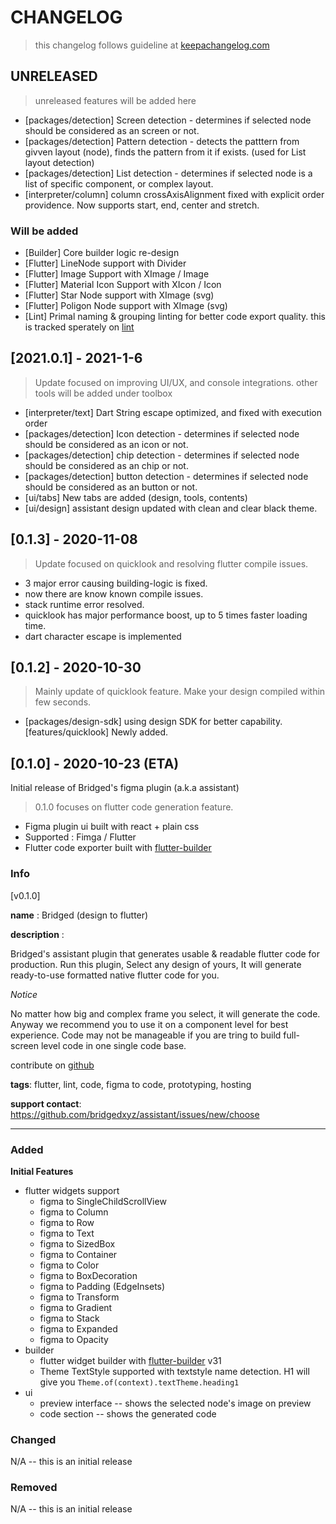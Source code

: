 # CHANGELOG

> this changelog follows guideline at [keepachangelog.com](https://keepachangelog.com/en/1.0.0/)

## UNRELEASED

> unreleased features will be added here

- [packages/detection] Screen detection - determines if selected node should be considered as an screen or not.
- [packages/detection] Pattern detection - detects the patttern from givven layout (node), finds the pattern from it if exists. (used for List layout detection)
- [packages/detection] List detection - determines if selected node is a list of specific component, or complex layout.
- [interpreter/column] column crossAxisAlignment fixed with explicit order providence. Now supports start, end, center and stretch.

### Will be added

- [Builder] Core builder logic re-design
- [Flutter] LineNode support with Divider
- [Flutter] Image Support with XImage / Image
- [Flutter] Material Icon Support with XIcon / Icon
- [Flutter] Star Node support with XImage (svg)
- [Flutter] Poligon Node support with XImage (svg)
- [Lint] Primal naming & grouping linting for better code export quality. this is tracked sperately on [lint](https://github.com/bridgedxyz/lint)

## [2021.0.1] - 2021-1-6

> Update focused on improving UI/UX, and console integrations. other tools will be added under toolbox

- [interpreter/text] Dart String escape optimized, and fixed with execution order
- [packages/detection] Icon detection - determines if selected node should be considered as an icon or not.
- [packages/detection] chip detection - determines if selected node should be considered as an chip or not.
- [packages/detection] button detection - determines if selected node should be considered as an button or not.
- [ui/tabs] New tabs are added (design, tools, contents)
- [ui/design] assistant design updated with clean and clear black theme.

## [0.1.3] - 2020-11-08

> Update focused on quicklook and resolving flutter compile issues.

- 3 major error causing building-logic is fixed.
- now there are know known compile issues.
- stack runtime error resolved.
- quicklook has major performance boost, up to 5 times faster loading time.
- dart character escape is implemented

## [0.1.2] - 2020-10-30

> Mainly update of quicklook feature. Make your design compiled within few seconds.

- [packages/design-sdk] using design SDK for better capability.
  [features/quicklook] Newly added.

## [0.1.0] - 2020-10-23 (ETA)

Initial release of Bridged's figma plugin (a.k.a assistant)

> 0.1.0 focuses on flutter code generation feature.

- Figma plugin ui built with react + plain css
- Supported : Fimga / Flutter
- Flutter code exporter built with [flutter-builder](https://github.com/bridgedxyz/flutter-builder)

### Info

[v0.1.0]

**name** : Bridged (design to flutter)

**description** :

Bridged's assistant plugin that generates usable & readable flutter code for production. Run this plugin, Select any design of yours, It will generate ready-to-use formatted native flutter code for you.

_Notice_

No matter how big and complex frame you select, it will generate the code. Anyway we recommend you to use it on a component level for best experience. Code may not be manageable if you are tring to build full-screen level code in one single code base.

contribute on [github](https://github.com/bridgedxyz/assistant)

**tags**: flutter, lint, code, figma to code, prototyping, hosting

**support contact**: https://github.com/bridgedxyz/assistant/issues/new/choose

---

### Added

**Initial Features**

- flutter widgets support
  - figma to SingleChildScrollView
  - figma to Column
  - figma to Row
  - figma to Text
  - figma to SizedBox
  - figma to Container
  - figma to Color
  - figma to BoxDecoration
  - figma to Padding (EdgeInsets)
  - figma to Transform
  - figma to Gradient
  - figma to Stack
  - figma to Expanded
  - figma to Opacity
- builder
  - flutter widget builder with [flutter-builder](https://github.com/bridgedxyz/flutter-builder) v31
  - Theme TextStyle supported with textstyle name detection. H1 will give you `Theme.of(context).textTheme.heading1`
- ui
  - preview interface -- shows the selected node's image on preview
  - code section -- shows the generated code

### Changed

N/A -- this is an initial release

### Removed

N/A -- this is an initial release
